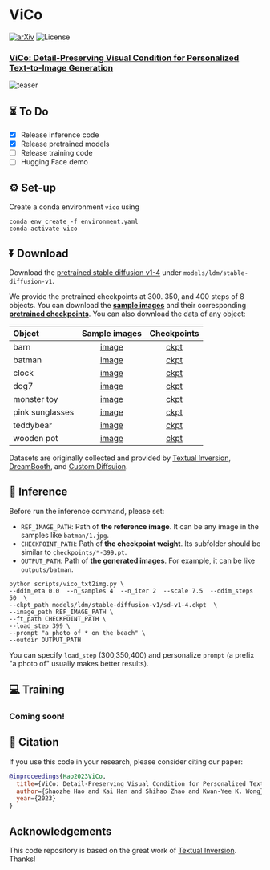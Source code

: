 # ViCo
[![arXiv](https://img.shields.io/badge/arXiv-2306.00971%20-b31b1b)](https://arxiv.org/abs/2306.00971)
![License](https://img.shields.io/github/license/haoosz/ViCo?color=lightgray)

### [**ViCo: Detail-Preserving Visual Condition for Personalized Text-to-Image Generation**](https://arxiv.org/abs/2306.00971)

![teaser](img/teaser.png)

## ⏳ To Do
- [x] Release inference code
- [x] Release pretrained models
- [ ] Release training code
- [ ] Hugging Face demo 

## ⚙️ Set-up
Create a conda environment `vico` using
```
conda env create -f environment.yaml
conda activate vico
```

## ⏬ Download
Download the [pretrained stable diffusion v1-4](https://huggingface.co/CompVis/stable-diffusion-v-1-4-original/resolve/main/sd-v1-4.ckpt) under `models/ldm/stable-diffusion-v1`.

We provide the pretrained checkpoints at 300. 350, and 400 steps of 8 objects. You can download the [**sample images**](https://drive.google.com/drive/folders/1m8TCsY-C1tIOflHtWnFzTbw2C6dq67mC?usp=sharing) and their corresponding [**pretrained checkpoints**](https://drive.google.com/drive/folders/1I9BJpTLEGueK2hCaR2RKdQrlTrtF24lC?usp=drive_link). You can also download the data of any object:

|  Object   | Sample images | Checkpoints |
|  :----  | :----:  | :----:  |
|  barn  | [image](https://drive.google.com/drive/folders/1bS3QYwzAOnOJcdqUNQ4VSGFnlBN87elT?usp=drive_link) | [ckpt](https://drive.google.com/drive/folders/1EsLeRkPUg7WH-nMCept28pVaX0IPlCGu?usp=drive_link) |
|  batman | [image](https://drive.google.com/drive/folders/1S_UFE9mAgaqWHNxrb2XudnuIyWafSwlv?usp=drive_link) | [ckpt](https://drive.google.com/drive/folders/1elwu9CNtzx_hwK23SbJiSfLkpMtbA66d?usp=drive_link) |
|  clock  | [image](https://drive.google.com/drive/folders/1L4AqVO0o6dapAxjjfSUCVGwd9iB5hIv2?usp=drive_link)  |  [ckpt](https://drive.google.com/drive/folders/1N0E-he1GLH_3c-H1E8204xYzOKU-RT_X?usp=drive_link)  |
|  dog7  | [image](https://drive.google.com/drive/folders/107YOi1qXHnGeDuAaxxe4AW9fj17hehxX?usp=drive_link)   |  [ckpt](https://drive.google.com/drive/folders/1SujoFfOBeKbZI74mFrdCsDIov_5xprHb?usp=drive_link)  |
|  monster toy  |  [image](https://drive.google.com/drive/folders/18nIAXQsG5KaGys2yNJtIuYso2cgZh-2f?usp=drive_link)  |  [ckpt](https://drive.google.com/drive/folders/1EzDjyyya7_zOflOG5rPkxY--R5OxejYx?usp=drive_link)   |
|  pink sunglasses  |  [image](https://drive.google.com/drive/folders/10it3Sd9U1wbkfksMWfFHXeAch6uanEDr?usp=drive_link)  |   [ckpt](https://drive.google.com/drive/folders/1aHnAgM4dpWFsqiNeg3mIX68G6xjfuZ-X?usp=drive_link)   |
|  teddybear  |  [image](https://drive.google.com/drive/folders/1lT8mOSgeh0P8DlfIh34qC2cvk2QaqSBo?usp=drive_link)  |  [ckpt](https://drive.google.com/drive/folders/1630qFd06T2Kz46pb-hs9OA99v3LD44IQ?usp=drive_link)   |
|  wooden pot  |  [image](https://drive.google.com/drive/folders/1eVDMNAfAEroqMV8AiFlBqRGNcElmWw70?usp=drive_link)  |  [ckpt](https://drive.google.com/drive/folders/1kXQuzfSsAJ895gHZJDiFF-5BHoX49gOx?usp=drive_link)    |

Datasets are originally collected and provided by [Textual Inversion](https://github.com/rinongal/textual_inversion), [DreamBooth](https://github.com/google/dreambooth), and [Custom Diffsuion](https://github.com/adobe-research/custom-diffusion).

## 🚀 Inference
Before run the inference command, please set:  
- `REF_IMAGE_PATH`: Path of **the reference image**. It can be any image in the samples like `batman/1.jpg`.
- `CHECKPOINT_PATH`: Path of **the checkpoint weight**. Its 
subfolder should be similar to `checkpoints/*-399.pt`.
- `OUTPUT_PATH`: Path of **the generated images**. For example, it can be like `outputs/batman`.
```
python scripts/vico_txt2img.py \
--ddim_eta 0.0  --n_samples 4  --n_iter 2  --scale 7.5  --ddim_steps 50  \
--ckpt_path models/ldm/stable-diffusion-v1/sd-v1-4.ckpt  \
--image_path REF_IMAGE_PATH \
--ft_path CHECKPOINT_PATH \
--load_step 399 \
--prompt "a photo of * on the beach" \
--outdir OUTPUT_PATH
```
You can specify `load_step` (300,350,400) and personalize `prompt` (a prefix "a photo of" usually makes better results).

## 💻 Training
### Coming soon!

## 📖 Citation
If you use this code in your research, please consider citing our paper:
```bibtex
@inproceedings{Hao2023ViCo,
  title={ViCo: Detail-Preserving Visual Condition for Personalized Text-to-Image Generation},
  author={Shaozhe Hao and Kai Han and Shihao Zhao and Kwan-Yee K. Wong},
  year={2023}
}
```

## Acknowledgements
This code repository is based on the great work of [Textual Inversion](https://github.com/rinongal/textual_inversion). Thanks!